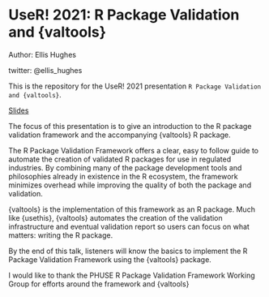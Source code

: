 
# UseR! 2021: R Package Validation and {valtools}

Author: Ellis Hughes

twitter: @ellis_hughes

<!-- badges: start -->
<!-- badges: end -->

This is the repository for the UseR! 2021 presentation  `R Package Validation and {valtools}`.


[Slides](https://thebioengineer.github.io/validation_useR_2021)


The focus of this presentation is to give an introduction to the R package validation framework and the accompanying {valtools} R package.

The R Package Validation Framework offers a clear, easy to follow guide to automate the creation of validated R packages for use in regulated industries. By combining many of the package development tools and philosophies already in existence in the R ecosystem, the framework minimizes overhead while improving the quality of both the package and validation.

{valtools} is the implementation of this framework as an R package. Much like {usethis}, {valtools} automates the creation of the validation infrastructure and eventual validation report so users can focus on what matters: writing the R package.

By the end of this talk, listeners will know the basics to implement the R Package Validation Framework using the {valtools} package.

I would like to thank the PHUSE R Package Validation Framework Working Group for efforts around the framework and {valtools}
